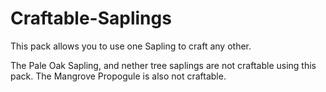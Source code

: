 # Craftable-Saplings
This pack allows you to use one Sapling to craft any other.

The Pale Oak Sapling, and nether tree saplings are not craftable using this pack. The Mangrove Propogule is also not craftable.
